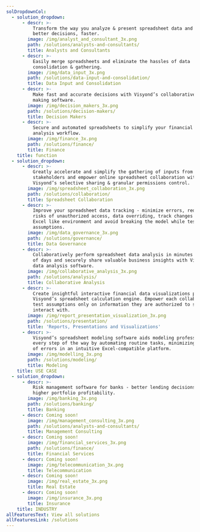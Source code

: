 ```yaml
---
solDropdownCol:
  - solution_dropdown:
      - descr: >-
          Transform the way you analyze & present spreadsheet data and make
          better decisions, faster.
        image: /img/analyst_and_consultant_3x.png
        path: /solutions/analysts-and-consultants/
        title: Analysts and Consultants
      - descr: >-
          Easily merge spreadsheets and eliminate the hassles of data
          consolidation & gathering.
        image: /img/data_input_3x.png
        path: /solutions/data-input-and-consolidation/
        title: Data Input and Consolidation
      - descr: >-
          Make fast and accurate decisions with Visyond’s collaborative decision
          making software.
        image: /img/decision_makers_3x.png
        path: /solutions/decision-makers/
        title: Decision Makers
      - descr: >-
          Secure and automated spreadsheets to simplify your financial data
          analysis workflow.
        image: /img/finance_3x.png
        path: /solutions/finance/
        title: Finance
    title: function
  - solution_dropdown:
      - descr: >-
          Greatly accelerate and simplify the gathering of inputs from multiple
          stakeholders and empower online spreadsheet collaboration with
          Visyond’s selective sharing & granular permissions control.
        image: /img/spreadsheet_collaboration_3x.png
        path: /solutions/collaboration/
        title: Spreadsheet Collaboration
      - descr: >-
          Improve your spreadsheet data tracking - minimize errors, reduce the
          risks of unauthorized access, data overriding, track changes in an
          Excel like environment and avoid breaking the model while testing
          assumptions.
        image: /img/data_governance_3x.png
        path: /solutions/governance/
        title: Data Governance
      - descr: >-
          Collaboratively perform spreadsheet data analysis in minutes instead
          of days and securely share valuable business insights with Visyond’s
          data analysis software.
        image: /img/collaborative_analysis_3x.png
        path: /solutions/analysis/
        title: Collaborative Analysis
      - descr: >-
          Create insightful interactive financial data visualizations powered by
          Visyond’s spreadsheet calculation engine. Empower each collaborator to
          test assumptions only on information they are authorized to see or
          interact with.
        image: /img/report_presentation_visualization_3x.png
        path: /solutions/presentation/
        title: 'Reports, Presentations and Visualizations'
      - descr: >-
          Visyond’s spreadsheet modeling software aids modeling professionals on
          every step of the way by automating routine tasks, minimizing the risk
          of errors in an intuitive Excel-compatible platform.
        image: /img/modelling_3x.png
        path: /solutions/modeling/
        title: Modeling
    title: USE CASE
  - solution_dropdown:
      - descr: >-
          Risk management software for banks - better lending decisions and
          higher portfolio profitability.
        image: /img/banking_3x.png
        path: /solutions/banking/
        title: Banking
      - descr: Coming soon!
        image: /img/management_consulting_3x.png
        path: /solutions/analysts-and-consultants/
        title: Management Consulting
      - descr: Coming soon!
        image: /img/financial_services_3x.png
        path: /solutions/finance/
        title: Financial Services
      - descr: Coming soon!
        image: /img/telecommunication_3x.png
        title: Telecommunication
      - descr: Coming soon!
        image: /img/real_estate_3x.png
        title: Real Estate
      - descr: Coming soon!
        image: /img/insurance_3x.png
        title: Insurance
    title: INDUSTRY
allFeaturesText: View all solutions
allFeaturesLink: /solutions
---
```


